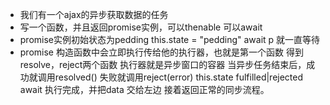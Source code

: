 - 我们有一个ajax的异步获取数据的任务
- 写一个函数，并且返回promise实例，可以thenable 可以await
- promise实例初始状态为pedding this.state = "pedding"
    await p 就一直等待 
- promise 构造函数中会立即执行传给他的执行器，也就是第一个函数
    得到resolve，reject两个函数
    执行器就是异步窗口的容器 当异步任务结束后，成功就调用resolved()
    失败就调用reject(error)  this.state fulfilled|rejected
    await 执行完成，并把data 交给左边 接着返回正常的同步流程。
    